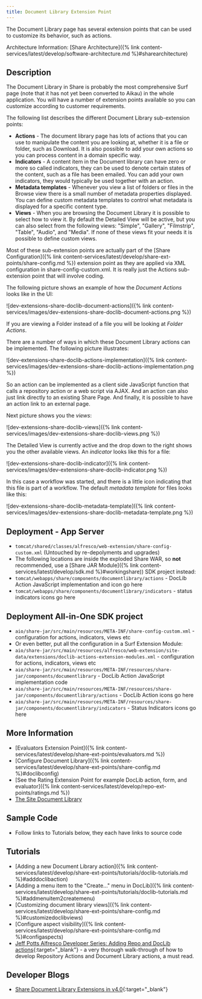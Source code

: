 ```yaml
---
title: Document Library Extension Point
---
```


The Document Library page has several extension points that can be used to customize its behavior, such as actions.

Architecture Information: [Share Architecture]({% link content-services/latest/develop/software-architecture.md %}#sharearchitecture)

## Description

The Document Library in Share is probably the most comprehensive Surf page (note that it has not yet been converted to 
Aikau) in the whole application. You will have a number of extension points available so you can customize according to 
customer requirements.

The following list describes the different Document Library sub-extension points:

* **Actions** - The document library page has lots of actions that you can use to manipulate the content you are looking at, whether it is a file or folder, such as Download. It is also possible to add your own actions so you can process content in a domain specific way.
* **Indicators** - A content item in the Document library can have zero or more so called indicators, they can be used to denote certain states of the content, such as a file has been emailed. You can add your own indicators, they would typically be used together with an action.
* **Metadata templates** - Whenever you view a list of folders or files in the Browse view there is a small number of metadata properties displayed. You can define custom metadata templates to control what metadata is displayed for a specific content type.
* **Views** - When you are browsing the Document Library it is possible to select how to view it. By default the Detailed View will be active, but you can also select from the following views: "Simple", "Gallery", "Filmstrip", "Table", "Audio", and "Media". If none of these views fit your needs it is possible to define custom views.

Most of these sub-extension points are actually part of the [Share Configuration]({% link content-services/latest/develop/share-ext-points/share-config.md %}) 
extension point as they are applied via XML configuration in share-config-custom.xml. It is really just the Actions 
sub-extension point that will involve coding.

The following picture shows an example of how the *Document Actions* looks like in the UI:

![dev-extensions-share-doclib-document-actions]({% link content-services/images/dev-extensions-share-doclib-document-actions.png %})

If you are viewing a Folder instead of a file you will be looking at *Folder Actions*.

There are a number of ways in which these Document Library actions can be implemented. The following picture illustrates:

![dev-extensions-share-doclib-actions-implementation]({% link content-services/images/dev-extensions-share-doclib-actions-implementation.png %})

So an action can be implemented as a client side JavaScript function that calls a repository action or a web script via 
AJAX. And an action can also just link directly to an existing Share Page. And finally, it is possible to have an action 
link to an external page.

Next picture shows you the *views*:

![dev-extensions-share-doclib-views]({% link content-services/images/dev-extensions-share-doclib-views.png %})

The Detailed View is currently active and the drop down to the right shows you the other available views. An *indicator* looks like this for a file:

![dev-extensions-share-doclib-indicator]({% link content-services/images/dev-extensions-share-doclib-indicator.png %})

In this case a workflow was started, and there is a little icon indicating that this file is part of a workflow. The default *metadata template* for files looks like this:

![dev-extensions-share-doclib-metadata-template]({% link content-services/images/dev-extensions-share-doclib-metadata-template.png %})

## Deployment - App Server

* `tomcat/shared/classes/alfresco/web-extension/share-config-custom.xml` (Untouched by re-depolyments and upgrades)
* The following locations are inside the exploded Share WAR, so **not** recommended, use a [Share JAR Module]({% link content-services/latest/develop/sdk.md %}#workingshare)) SDK project instead:
* `tomcat/webapps/share/components/documentlibrary/actions` - DocLib Action JavaScript implementation and icon go here
* `tomcat/webapps/share/components/documentlibrary/indicators` - status indicators icons go here

## Deployment All-in-One SDK project

* `aio/share-jar/src/main/resources/META-INF/share-config-custom.xml` - configuration for actions, indicators, views etc
* Or even better, put all the configuration in a Surf Extension Module:
* `aio/share-jar/src/main/resources/alfresco/web-extension/site-data/extensions/doclib-actions-extension-modules.xml` - configuration for actions, indicators, views etc
* `aio/share-jar/src/main/resources/META-INF/resources/share-jar/components/documentlibrary` - DocLib Action JavaScript implementation code
* `aio/share-jar/src/main/resources/META-INF/resources/share-jar/components/documentlibrary/actions` - DocLib Action icons go here
* `aio/share-jar/src/main/resources/META-INF/resources/share-jar/components/documentlibrary/indicators` - Status Indicators icons go here

## More Information

* [Evaluators Extension Point]({% link content-services/latest/develop/share-ext-points/evaluators.md %})
* [Configure Document Library]({% link content-services/latest/develop/share-ext-points/share-config.md %}#doclibconfig)
* [See the Rating Extension Point for example DocLib action, form, and evaluator]({% link content-services/latest/develop/repo-ext-points/ratings.md %})
* [The Site Document Library](TODO_LATER:../tasks/library-access.md)

## Sample Code

* Follow links to Tutorials below, they each have links to source code

## Tutorials

* [Adding a new Document Library action]({% link content-services/latest/develop/share-ext-points/tutorials/doclib-tutorials.md %}#adddoclibaction)
* [Adding a menu item to the "Create..." menu in DocLib]({% link content-services/latest/develop/share-ext-points/tutorials/doclib-tutorials.md %}#addmenuitem2createmenu)
* [Customizing document library views]({% link content-services/latest/develop/share-ext-points/share-config.md %}#customizedoclibviews)
* [Configure aspect visibility]({% link content-services/latest/develop/share-ext-points/share-config.md %}#configaspects)
* [Jeff Potts Alfresco Developer Series: Adding Repo and DocLib actions](http://ecmarchitect.com/alfresco-developer-series-tutorials/actions/tutorial/tutorial.html){:target="_blank"} - a very thorough walk-through of how to develop Repository Actions and Document Library actions, a must read.

## Developer Blogs

* [Share Document Library Extensions in v4.0](https://hub.alfresco.com/t5/alfresco-content-services-blog/share-document-library-extensions-in-v4-0/ba-p/287620){:target="_blank"}
